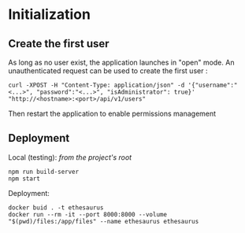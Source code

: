 


# Initialization

## Create the first user

As long as no user exist, the application launches in "open" mode. An unauthenticated request can be used to create the first user : 

```
curl -XPOST -H "Content-Type: application/json" -d '{"username":"<...>", "password":"<...>", "isAdministrator": true}' "http://<hostname>:<port>/api/v1/users"
```

Then restart the application to enable permissions management

## Deployment

Local (testing): *from the project's root*

    npm run build-server
    npm start

Deployment: 

    docker buid . -t ethesaurus
    docker run --rm -it --port 8000:8000 --volume "$(pwd)/files:/app/files" --name ethesaurus ethesaurus
